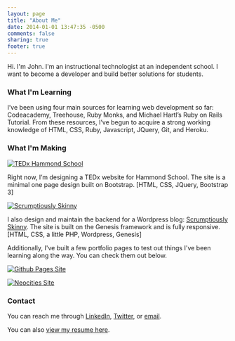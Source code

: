 ```yaml
---
layout: page
title: "About Me"
date: 2014-01-01 13:47:35 -0500
comments: false
sharing: true
footer: true
---
```

Hi. I'm John. I'm an instructional technologist at an independent school. I want to become a developer and build better solutions for students.

### What I'm Learning

I’ve been using four main sources for learning web development so far: Codeacademy, Treehouse, Ruby Monks, and Michael Hartl’s Ruby on Rails Tutorial. From these resources, I’ve begun to acquire a strong working knowledge of HTML, CSS, Ruby, Javascript, JQuery, Git, and Heroku.

### What I'm Making
[![TEDx Hammond School](http://johnkeith.github.io/aboutme/img/tedxcap.jpg)](http://www.tedxhammondschool.com)

Right now, I’m designing a TEDx website for Hammond School. The site is a minimal one page design built on Bootstrap. [HTML, CSS, JQuery, Bootstrap 3]

[![Scrumptiously Skinny](http://johnkeith.github.io/aboutme/img/sskcap.jpg)](http://www.scrumptiouslyskinny.com)

I also design and maintain the backend for a Wordpress blog: <a href="http://www.scrumptiouslyskinny.com">Scrumptiously Skinny</a>. The site is built on the Genesis framework and is fully responsive. [HTML, CSS, a little PHP, Wordpress, Genesis]

Additionally, I've built a few portfolio pages to test out things I've been learning along the way. You can check them out below.

[![Github Pages Site](http://farm8.staticflickr.com/7377/11708451814_e1800c2bc0_z.jpg)](http://johnkeith.github.io/aboutme)

[![Neocities Site](http://farm8.staticflickr.com/7380/11708325763_a415af7ec5_z.jpg)](http://johnkeith.neocities.org)

### Contact

You can reach me through [LinkedIn](http://www.linkedin.com/pub/john-keith/48/139/8a0), [Twitter](https://twitter.com/mrjohnkeith), or [email](mailto:johnkeith@outlook.com). 

You can also [view my resume here](https://www.dropbox.com/s/dzajeiutr5n5sky/JohnTerrellKeith-site.pdf).



